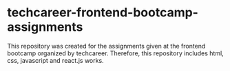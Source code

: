 # techcareer-frontend-bootcamp-assignments
This repository was created for the assignments given at the frontend bootcamp organized by techcareer. Therefore, this repository includes html, css, javascript and react.js works.
